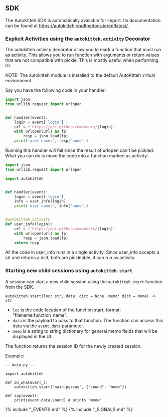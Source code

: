 ## SDK

The AutoKitteh SDK is automatically available for import.
Its documentation can be found at https://autokitteh.readthedocs.io/en/latest/.

### Explicit Activities using the `autokitteh.activity` Decorator

The autokitteh.activity decorator allow you to mark a function that must run as activity. This allows you to run function with arguments or return values that are not compatible with pickle. This is mostly useful when performing IO.

NOTE: The autokitteh module is installed to the default AutoKitteh virtual environment.

Say you have the following code in your handler:

```py
import json
from urllib.request import urlopen


def handler(event):
    login = event['login']
    url = f'https://api.github.com/users/{login}'
    with urlopen(url) as fp:
        resp = json.load(fp)
    print('user name:', resp['name'])
```

Running this handler will fail since the result of urlopen can't be pickled. What you can do is move the code into a function marked as activity:

```py
import json
from urllib.request import urlopen

import autokitteh


def handler(event):
    login = event['login']
    info = user_info(login)
    print('user name:', info['name'])


@autokitteh.activity
def user_info(login):
    url = f'https://api.github.com/users/{login}'
    with urlopen(url) as fp:
        resp = json.load(fp)
    return resp
```

All the code in user_info runs in a single activity. Since user_info accepts a str and returns a dict, both are pickleable, it can run as activity.

### Starting new child sessions using `autokitteh.start`

A session can start a new child session using the `autokitteh.start` function from the SDK.

```
autokitteh.start(loc: str, data: dict = None, memo: dict = None) -> str
```

- `loc` is the code location of the function start, format: "filename:function_name".
- `data` is the payload to pass to that function. The function can access this data via the `event.data` parameter.
- `memo` is a string to string dictionary for general memo fields that will be displayed in the UI.

The function returns the session ID for the newly created session.

Example:

```txtar
-- main.py --

import autokitteh

def on_whatever(_):
    autokitteh.start("main.py:say", {"sound": "meow"})

def say(event):
    print(event.data.sound) # prints "meow"
```

{% include "_EVENTS.md" %}
{% include "_SIGNALS.md" %}
